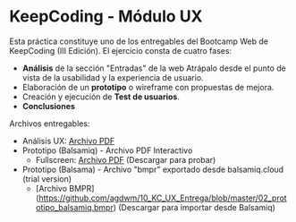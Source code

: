 # KeepCoding - Módulo UX

Esta práctica constituye uno de los entregables del Bootcamp Web de KeepCoding (III Edición). 
El ejercicio consta de cuatro fases:

- **Análisis** de la sección "Entradas" de la web Atrápalo desde el punto de vista de la usabilidad y la experiencia de usuario.
- Elaboración de un **prototipo** o wireframe con propuestas de mejora.
- Creación y ejecución de **Test de usuarios**.
- **Conclusiones**

Archivos entregables:

- Análisis UX: [Archivo PDF](https://github.com/agdwm/10_KC_UX_Entrega/blob/master/00_analisis_ux_atrapalo.pdf)
- Prototipo (Balsamiq) - Archivo PDF Interactivo 
	- Fullscreen: [Archivo PDF](https://github.com/agdwm/10_KC_UX_Entrega/blob/master/01_prototipo_atrapalo_fullscreen.pdf) (Descargar para probar)
- Prototipo (Balsama) - Archivo "bmpr" exportado desde balsamiq.cloud (trial version)
	- [Archivo BMPR] (https://github.com/agdwm/10_KC_UX_Entrega/blob/master/02_prototipo_balsamiq.bmpr) (Descargar para importar desde Balsamiq)